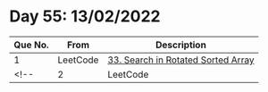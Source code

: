 # Day 55: 13/02/2022

| Que No. | From | Description |
| --- | --- | --- |
| 1 | LeetCode | [33. Search in Rotated Sorted Array](https://leetcode.com/problems/search-in-rotated-sorted-array/) |
<!-- | 2 | LeetCode | []() | -->
